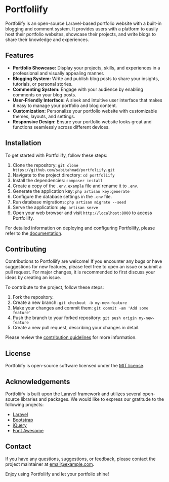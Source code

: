 # Portfoliify

Portfoliify is an open-source Laravel-based portfolio website with a built-in blogging and comment system. It provides users with a platform to easily host their portfolio websites, showcase their projects, and write blogs to share their knowledge and experiences.

## Features

- **Portfolio Showcase:** Display your projects, skills, and experiences in a professional and visually appealing manner.
- **Blogging System:** Write and publish blog posts to share your insights, tutorials, or personal stories.
- **Commenting System:** Engage with your audience by enabling comments on your blog posts.
- **User-Friendly Interface:** A sleek and intuitive user interface that makes it easy to manage your portfolio and blog content.
- **Customization:** Personalize your portfolio website with customizable themes, layouts, and settings.
- **Responsive Design:** Ensure your portfolio website looks great and functions seamlessly across different devices.

## Installation

To get started with Portfoliify, follow these steps:

1. Clone the repository: `git clone https://github.com/sabitahmad/portfoliify.git`
2. Navigate to the project directory: `cd portfoliify`
3. Install the dependencies: `composer install`
4. Create a copy of the `.env.example` file and rename it to `.env`.
5. Generate the application key: `php artisan key:generate`
6. Configure the database settings in the `.env` file.
7. Run database migrations: `php artisan migrate --seed`
8. Serve the application: `php artisan serve`
9. Open your web browser and visit `http://localhost:8000` to access Portfoliify.

For detailed information on deploying and configuring Portfoliify, please refer to the [documentation](https://github.com/your-username/portfoliify/wiki).

## Contributing

Contributions to Portfoliify are welcome! If you encounter any bugs or have suggestions for new features, please feel free to open an issue or submit a pull request. For major changes, it is recommended to first discuss your ideas by creating an issue.

To contribute to the project, follow these steps:

1. Fork the repository.
2. Create a new branch: `git checkout -b my-new-feature`
3. Make your changes and commit them: `git commit -am 'Add some feature'`
4. Push the branch to your forked repository: `git push origin my-new-feature`
5. Create a new pull request, describing your changes in detail.

Please review the [contribution guidelines](https://github.com/sabitahmad/portfoliify/blob/main/CONTRIBUTING.md) for more information.

## License

Portfoliify is open-source software licensed under the [MIT license](https://opensource.org/licenses/MIT).

## Acknowledgements

Portfoliify is built upon the Laravel framework and utilizes several open-source libraries and packages. We would like to express our gratitude to the following projects:

- [Laravel](https://laravel.com/)
- [Bootstrap](https://getbootstrap.com/)
- [jQuery](https://jquery.com/)
- [Font Awesome](https://fontawesome.com/)

## Contact

If you have any questions, suggestions, or feedback, please contact the project maintainer at [email@example.com](mailto:email@example.com).

Enjoy using Portfoliify and let your portfolio shine!
